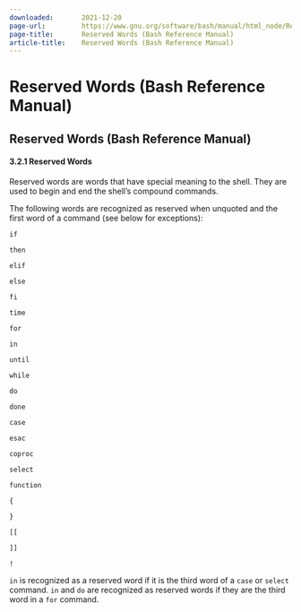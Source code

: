 ```yaml
---
downloaded:       2021-12-20
page-url:         https://www.gnu.org/software/bash/manual/html_node/Reserved-Words.html
page-title:       Reserved Words (Bash Reference Manual)
article-title:    Reserved Words (Bash Reference Manual)
---
```

# Reserved Words (Bash Reference Manual)

Reserved Words (Bash Reference Manual)
---

#### 3.2.1 Reserved Words

Reserved words are words that have special meaning to the shell. They are used to begin and end the shell’s compound commands.

The following words are recognized as reserved when unquoted and the first word of a command (see below for exceptions):

`if`

`then`

`elif`

`else`

`fi`

`time`

`for`

`in`

`until`

`while`

`do`

`done`

`case`

`esac`

`coproc`

`select`

`function`

`{`

`}`

`[[`

`]]`

`!`

`in` is recognized as a reserved word if it is the third word of a `case` or `select` command. `in` and `do` are recognized as reserved words if they are the third word in a `for` command.

